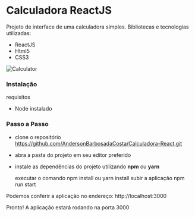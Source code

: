 # Calculadora ReactJS

Projeto de interface de uma calculadora simples.
Bibliotecas e tecnologias utilizadas:
- ReactJS
- Html5
- CSS3

![Calculator](https://i.imgur.com/0NmJhKZ.png"Calculator")

### Instalação

requisitos

- Node instalado

### Passo a Passo

-  clone o repositório https://github.com/AndersonBarbosadaCosta/Calculadora-React.git

- abra a pasta do projeto em seu editor preferido

-  instale as dependências do projeto utilizando **npm** ou **yarn**


    executar o comando  npm install  ou yarn install
    subir a aplicação  npm run start

Podemos conferir a aplicação no endereço: http://localhost:3000

Pronto! A aplicação estará rodando na porta 3000
